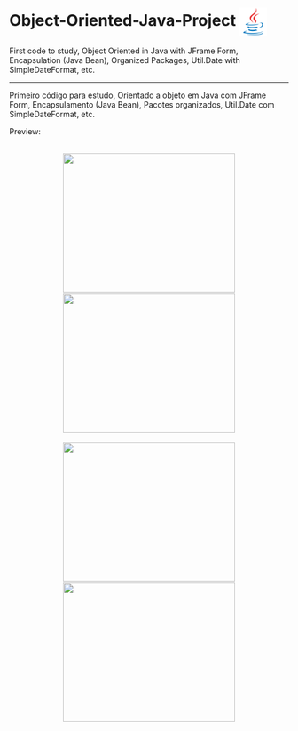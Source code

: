 # Object-Oriented-Java-Project <img align="center" alt="mateusayres-Java" height="50" width="50" src="https://raw.githubusercontent.com/devicons/devicon/master/icons/java/java-original.svg">

First code to study, Object Oriented in Java with JFrame Form, Encapsulation (Java Bean), Organized Packages, Util.Date with SimpleDateFormat, etc.

**********************************************

Primeiro código para estudo, Orientado a objeto em Java com JFrame Form, Encapsulamento (Java Bean), Pacotes organizados, Util.Date com SimpleDateFormat, etc.

Preview: <br><br>

<p align="center">
  <img src="https://github.com/mateusayres/object-oriented-java-project/assets/168099824/9bab68a5-e76b-4768-934a-b64ce8d423b2" width="310" height="250">
  <img src="https://github.com/mateusayres/object-oriented-java-project/assets/168099824/2d758def-57f1-40ed-82d3-ed84f45419d3" width="310" height="250">
</p>
<p align="center">
  <img src="https://github.com/mateusayres/object-oriented-java-project/assets/168099824/8bd2d409-3bb0-4128-8217-f4866a424e0b" width="310" height="250">
  <img src="https://github.com/mateusayres/object-oriented-java-project/assets/168099824/d0a8cbc4-27c5-44e7-b6fb-340eb7dacefa" width="310" height="250">
</p>
